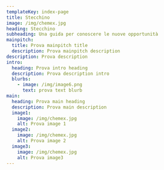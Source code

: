 ```yaml
---
templateKey: index-page
title: Stecchino
image: /img/chemex.jpg
heading: Stecchino
subheading: Una guida per conoscere le nuove opportunità
mainpitch:
  title: Prova mainpitch title
  description: Prova mainpitch description
description: Prova description
intro:
  heading: Prova intro heading
  description: Prova description intro
  blurbs:
    - image: /img/image6.png
      text: prova text blurb
main:
  heading: Prova main heading
  description: Prova main description
  image1:
    image: /img/chemex.jpg
    alt: Prova image 1
  image2:
    image: /img/chemex.jpg
    alt: Prova image 2
  image3:
    image: /img/chemex.jpg
    alt: Prova image3
---
```

